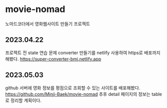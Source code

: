 # movie-nomad
노마드코더에서 영화웹사이트 만들기 프로젝트 

## 2023.04.22
프로젝트 전 state 연습 문제 converter 만들기를 netlify 사용하여 https로 배포까지 해봤다.
https://super-converter-bmj.netlify.app

## 2023.05.03
github 서버에 영화 정보를 평점으로 조회할 수 있는 사이트를 배포해봤다.
https://github.com/Minji-Baek/movie-nomad 
추후 detail 페이지의 정보는 table로 정리할 계획이다.
